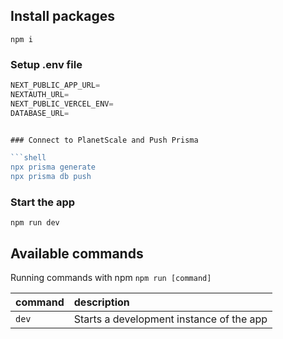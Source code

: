 ## Install packages

```shell
npm i
```

### Setup .env file

````js
NEXT_PUBLIC_APP_URL=
NEXTAUTH_URL=
NEXT_PUBLIC_VERCEL_ENV=
DATABASE_URL=


### Connect to PlanetScale and Push Prisma

```shell
npx prisma generate
npx prisma db push
````

### Start the app

```shell
npm run dev
```

## Available commands

Running commands with npm `npm run [command]`

| command | description                              |
| :------ | :--------------------------------------- |
| `dev`   | Starts a development instance of the app |
